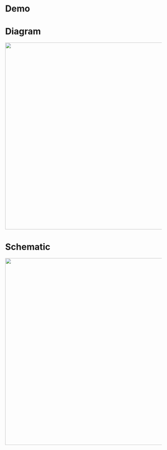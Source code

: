 # Demo
<vid src= "https://github.com/user-attachments/assets/846ceda0-384e-4262-bb10-13e77faba3d1" width= 600>


# Diagram

<img src= "https://github.com/user-attachments/assets/092f4cc1-342b-4563-80dd-b9d9c65965bd" width= 600>


# Schematic 

<img src= "https://github.com/user-attachments/assets/a279b362-74a1-4713-ab9b-ba574afda96c" width= 600>
